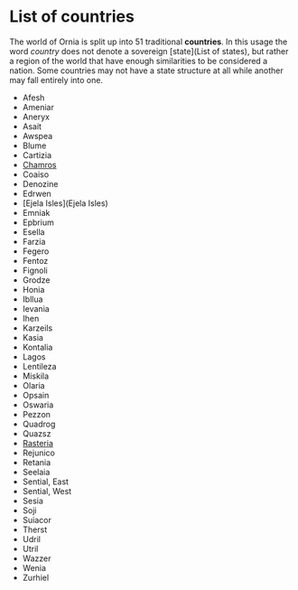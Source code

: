 # List of countries

The world of Ornia is split up into 51 traditional **countries**. In this usage the word *country* does not denote a sovereign [state](List of states), but rather a region of the world that have enough similarities to be considered a nation. Some countries may not have a state structure at all while another may fall entirely into one.

- Afesh
- Ameniar
- Aneryx
- Asait
- Awspea
- Blume
- Cartizia
- [Chamros](Chamros)
- Coaiso
- Denozine
- Edrwen
- [Ejela Isles](Ejela Isles)
- Emniak
- Epbrium
- Esella
- Farzia
- Fegero
- Fentoz
- Fignoli
- Grodze
- Honia
- Ibllua
- Ievania
- Ihen
- Karzeils
- Kasia
- Kontalia
- Lagos
- Lentileza
- Miskila
- Olaria
- Opsain
- Oswaria
- Pezzon
- Quadrog
- Quazsz
- [Rasteria](Rasteria)
- Rejunico
- Retania
- Seelaia
- Sential, East
- Sential, West
- Sesia
- Soji
- Suiacor
- Therst
- Udril
- Utril
- Wazzer
- Wenia
- Zurhiel